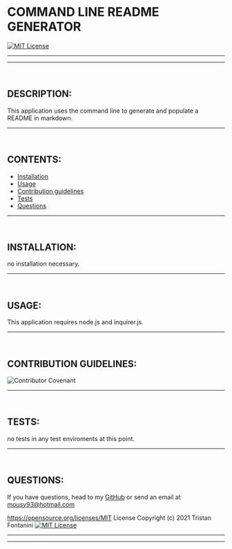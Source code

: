 # COMMAND LINE README GENERATOR 
  
  [![MIT License](https://img.shields.io/badge/MIT-Licence-yellow)](https://opensource.org/licenses/MIT)

--- 
--- 

<br>

## DESCRIPTION: 
This application uses the command line to generate and populate a README in markdown.



---

<br>

## CONTENTS:
* [Installation](#INSTALLATION:)
* [Usage](#USAGE:)
* [Contribution guidelines](#CONTRIBUTION-GUIDELINES:)
* [Tests](#TESTS:)
* [Questions](#QUESTIONS:)



---

<br>

## INSTALLATION:

no installation necessary.


---

<br>

## USAGE: 


This application requires node.js and inquirer.js.



---

<br>

## CONTRIBUTION GUIDELINES:


![Contributor Covenant](https://img.shields.io/badge/Contributor%20Covenant-2.0-4baaaa.svg)
 



---

<br>

## TESTS:

no tests in any test enviroments at this point.



---

<br>

## QUESTIONS: 
If you have questions, head to my [GitHub](https://github.com/Twistedmouse) 
or send an email at mousy93@hotmail.com



 




https://opensource.org/licenses/MIT License
Copyright (c) 2021 Tristan Fontanini
[![MIT License](https://img.shields.io/badge/MIT-Licence-yellow)](https://opensource.org/licenses/MIT)


---
---


